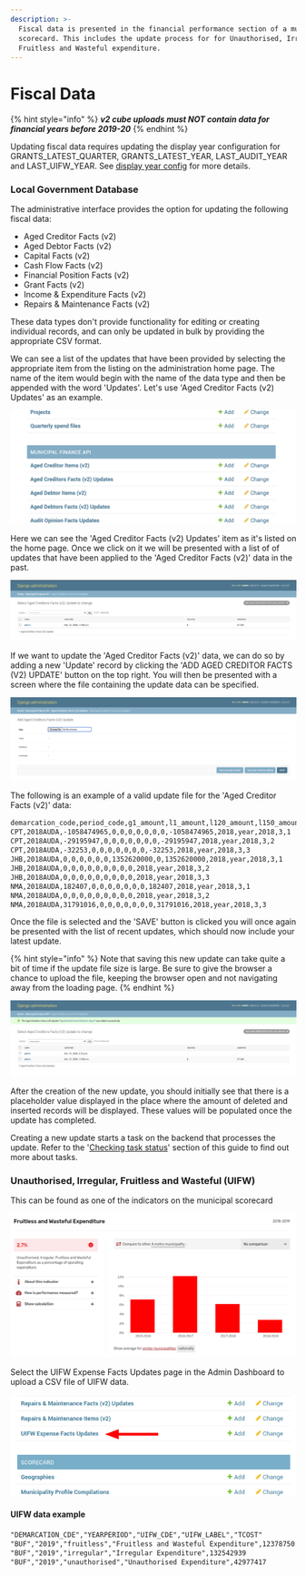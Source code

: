 ```yaml
---
description: >-
  Fiscal data is presented in the financial performance section of a municipal
  scorecard. This includes the update process for for Unauthorised, Irregular,
  Fruitless and Wasteful expenditure.
---
```


# Fiscal Data

{% hint style="info" %}
_**v2 cube uploads must NOT contain data for financial years before 2019-20**_
{% endhint %}

Updating fiscal data requires updating the display year configuration for GRANTS\_LATEST\_QUARTER, GRANTS\_LATEST\_YEAR, LAST\_AUDIT\_YEAR and LAST\_UIFW\_YEAR. See [display year config](display-year-config.md#grants\_latest\_quarter) for more details.

### Local Government Database

The administrative interface provides the option for updating the following fiscal data:

* Aged Creditor Facts (v2)&#x20;
* Aged Debtor Facts (v2)
* Capital Facts (v2)
* Cash Flow Facts (v2)
* Financial Position Facts (v2)
* Grant Facts (v2)
* Income & Expenditure Facts (v2)
* Repairs & Maintenance Facts (v2)

These data types don't provide functionality for editing or creating individual records, and can only be updated in bulk by providing the appropriate CSV format.

We can see a list of the updates that have been provided by selecting the appropriate item from the listing on the administration home page. The name of the item would begin with the name of the data type and then be appended with the word 'Updates'. Let's use 'Aged Creditor Facts (v2) Updates' as an example.

![](<../../.gitbook/assets/Screenshot 2020-12-21 at 11.05.58.png>)

Here we can see the 'Aged Creditor Facts (v2) Updates' item as it's listed on the home page. Once we click on it we will be presented with a list of of updates that have been applied to the 'Aged Creditor Facts (v2)' data in the past.

![](<../../.gitbook/assets/Screenshot 2020-12-21 at 11.08.39.png>)

If we want to update the 'Aged Creditor Facts (v2)' data, we can do so by adding a new 'Update' record by clicking the 'ADD AGED CREDITOR FACTS (V2) UPDATE' button on the top right. You will then be presented with a screen where the file containing the update data can be specified.

![](<../../.gitbook/assets/Screenshot 2020-12-21 at 14.17.29.png>)

The following is an example of a valid update file for the 'Aged Creditor Facts (v2)' data:

```
demarcation_code,period_code,g1_amount,l1_amount,l120_amount,l150_amount,l180_amount,l30_amount,l60_amount,l90_amount,total_amount,financial_year,period_length,financial_period,amount_type,item
CPT,2018AUDA,-1058474965,0,0,0,0,0,0,0,-1058474965,2018,year,2018,3,1
CPT,2018AUDA,-29195947,0,0,0,0,0,0,0,-29195947,2018,year,2018,3,2
CPT,2018AUDA,-32253,0,0,0,0,0,0,0,-32253,2018,year,2018,3,3
JHB,2018AUDA,0,0,0,0,0,0,1352620000,0,1352620000,2018,year,2018,3,1
JHB,2018AUDA,0,0,0,0,0,0,0,0,0,2018,year,2018,3,2
JHB,2018AUDA,0,0,0,0,0,0,0,0,0,2018,year,2018,3,3
NMA,2018AUDA,182407,0,0,0,0,0,0,0,182407,2018,year,2018,3,1
NMA,2018AUDA,0,0,0,0,0,0,0,0,0,2018,year,2018,3,2
NMA,2018AUDA,31791016,0,0,0,0,0,0,0,31791016,2018,year,2018,3,3
```

Once the file is selected and the 'SAVE' button is clicked you will once again be presented with the list of recent updates, which should now include your latest update.

{% hint style="info" %}
Note that saving this new update can take quite a bit of time if the update file size is large. Be sure to give the browser a chance to upload the file, keeping the browser open and not navigating away from the loading page.&#x20;
{% endhint %}

![](<../../.gitbook/assets/Screenshot 2020-12-21 at 14.23.39.png>)

After the creation of the new update, you should initially see that there is a placeholder value displayed in the place where the amount of deleted and inserted records will be displayed. These values will be populated once the update has completed.

Creating a new update starts a task on the backend that processes the update. Refer to the '[Checking task status](../administrators-guide.md#checking-background-task-status)' section of this guide to find out more about tasks.

### Unauthorised, Irregular, Fruitless and Wasteful (UIFW)

This can be found as one of the indicators on the municipal scorecard

![](<../../.gitbook/assets/image (35).png>)

Select the UIFW Expense Facts Updates page in the Admin Dashboard to upload a CSV file of UIFW data.

![](<../../.gitbook/assets/image (30).png>)

#### UIFW data example

```
"DEMARCATION_CDE","YEARPERIOD","UIFW_CDE","UIFW_LABEL","TCOST"
"BUF","2019","fruitless","Fruitless and Wasteful Expenditure",12378750
"BUF","2019","irregular","Irregular Expenditure",132542939
"BUF","2019","unauthorised","Unauthorised Expenditure",42977417
```
